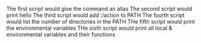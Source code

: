 The first script would give the command an alias
The second script would print hello <username>
The third script would add :/action to PATH
The fourth script would list the number of directories in the PATH
THe fifth script would print the environmental variables
THe sixth script would print all local & environmental variables and their functions
